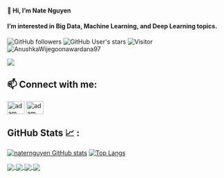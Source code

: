 #### 👋 Hi, I’m Nate Nguyen
#### I’m interested in Big Data, Machine Learning, and Deep Learning topics.

![GitHub followers](https://img.shields.io/github/followers/AnushkaWijegoonawardana97?style=social) ![GitHub User's stars](https://img.shields.io/github/stars/AnushkaWijegoonawardana97?style=social) ![Visitor](https://visitor-badge.laobi.icu/badge?page_id=AnushkaWijegoonawardana97.repoName) <img src="https://komarev.com/ghpvc/?username=AnushkaWijegoonawardana97" alt="AnushkaWijegoonawardana97" />

<a href="https://www.youtube.com/watch?v=dQw4w9WgXcQ"><img src="https://user-images.githubusercontent.com/73097560/115834477-dbab4500-a447-11eb-908a-139a6edaec5c.gif"></a>

## 📫 Connect with me: 
<p align="left">
  <a href="https://www.linkedin.com/in/nate-nguyen/" target="blank"><img align="center"
      src="https://raw.githubusercontent.com/rahuldkjain/github-profile-readme-generator/master/src/images/icons/Social/linked-in-alt.svg"
      alt="adam pithewan" height="30" width="40" /></a>
  <a href="https://www.facebook.com/nater.nguyen/" target="blank"><img align="center"
      src="https://raw.githubusercontent.com/rahuldkjain/github-profile-readme-generator/master/src/images/icons/Social/facebook.svg"
      alt="adam pithen wala" height="30" width="40" /></a>
</p>

## GitHub Stats 📈 :

<be>

[![naternguyen GitHub stats](https://github-readme-stats.vercel.app/api?username=naternguyen&theme=algolia)](https://github.com/naternguyen/github-readme-stats) [![Top Langs](https://github-readme-stats.vercel.app/api/top-langs/?username=naternguyen&theme=algolia)](https://github.com/naternguyen/github-readme-stats)

<be>

<a href="https://github.com/naternguyen/RTFER">
  <!-- Change the `github-readme-stats.anuraghazra1.vercel.app` to `github-readme-stats.vercel.app`  -->
  <img align="center" src="https://github-readme-stats.anuraghazra1.vercel.app/api/pin/?username=uvipen&repo=RTFER&theme=gruvbox" />
</a>  

<a href="https://github.com/naternguyen/Unet-Segmentation">
  <!-- Change the `github-readme-stats.anuraghazra1.vercel.app` to `github-readme-stats.vercel.app`  -->
  <img align="center" src="https://github-readme-stats.anuraghazra1.vercel.app/api/pin/?username=uvipen&repo=Unet-Segmentation&theme=radical" />
</a>

<a href="https://github.com/naternguyen/ai_math_tutor">
  <!-- Change the `github-readme-stats.anuraghazra1.vercel.app` to `github-readme-stats.vercel.app`  -->
  <img align="center" src="https://github-readme-stats.anuraghazra1.vercel.app/api/pin/?username=uvipen&repo=ai_math_tutor&theme=merko" />
</a>   
<a href="https://github.com/naternguyen/natequeen.github.io">
  <!-- Change the `github-readme-stats.anuraghazra1.vercel.app` to `github-readme-stats.vercel.app`  -->
  <img align="center" src="https://github-readme-stats.anuraghazra1.vercel.app/api/pin/?username=uvipen&repo=natequeen.github.io&theme=cobalt" />
</a>



<!---
naternguyen/naternguyen is a ✨ special ✨ repository because its `README.md` (this file) appears on your GitHub profile.
You can click the Preview link to take a look at your changes.
--->
